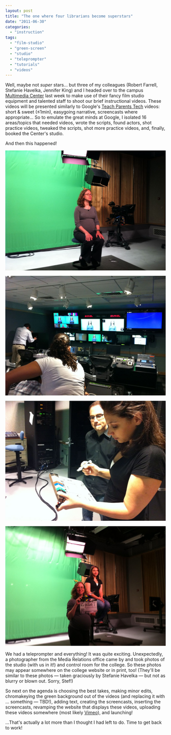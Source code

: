 ```yaml
---
layout: post
title: "The one where four librarians become superstars"
date: "2011-06-30"
categories: 
  - "instruction"
tags: 
  - "film-studio"
  - "green-screen"
  - "studio"
  - "teleprompter"
  - "tutorials"
  - "videos"
---
```


Well, maybe not _super_ stars... but three of my colleagues (Robert Farrell, Stefanie Havelka, Jennifer King) and I headed over to the campus [Multimedia Center](https://www.lehman.edu/multimedia-center/) last week to make use of their fancy film studio equipment and talented staff to shoot our brief instructional videos. These videos will be presented similarly to Google's [Teach Parents Tech](https://www.teachparentstech.org/) videos: short & sweet (≤1min), easygoing narrative, screencasts where appropriate... So to emulate the great minds at Google, I isolated 16 areas/topics that needed videos, wrote the scripts, found actors, shot practice videos, tweaked the scripts, shot more practice videos, and, finally, booked the Center's studio.

And then this happened!

![Science Librarian, Jennifer King, sitting in front of a green screen](/assets/img/IMG_0547.jpg)

![Multiple monitors in the production control room, all displaying what's on the various cameras in the studio](/assets/img/IMG_0548.jpg)

![Robert Farrell (Coordinator of Information Literacy & Assessment) and Allie Verbovetskaya (Instructional Technologies Librarian) writing scene/take information on a clapperboard](/assets/img/IMG_0551.jpg)

![Allie Verbovetskaya (Instructional Technologies Librarian; seated) and Jennifer King (Science Librarian) posing in front of the green screen before 'Action!' is called](/assets/img/IMG_0558.jpg)

We had a teleprompter and everything! It was quite exciting. Unexpectedly, a photographer from the Media Relations office came by and took photos of the studio (with us in it!) and control room for the college. So these photos may appear somewhere on the college website or in print, too! (They'll be similar to these photos — taken graciously by Stefanie Havelka — but not as blurry or blown out. Sorry, Stef!)

So next on the agenda is choosing the best takes, making minor edits, chromakeying the green background out of the videos (and replacing it with ... something — TBD!), adding text, creating the screencasts, inserting the screencasts, revamping the website that displays these videos, uploading these videos somewhere (most likely [Vimeo](https://www.vimeo.com/)), and launching!

...That's actually a lot more than I thought I had left to do. Time to get back to work!
